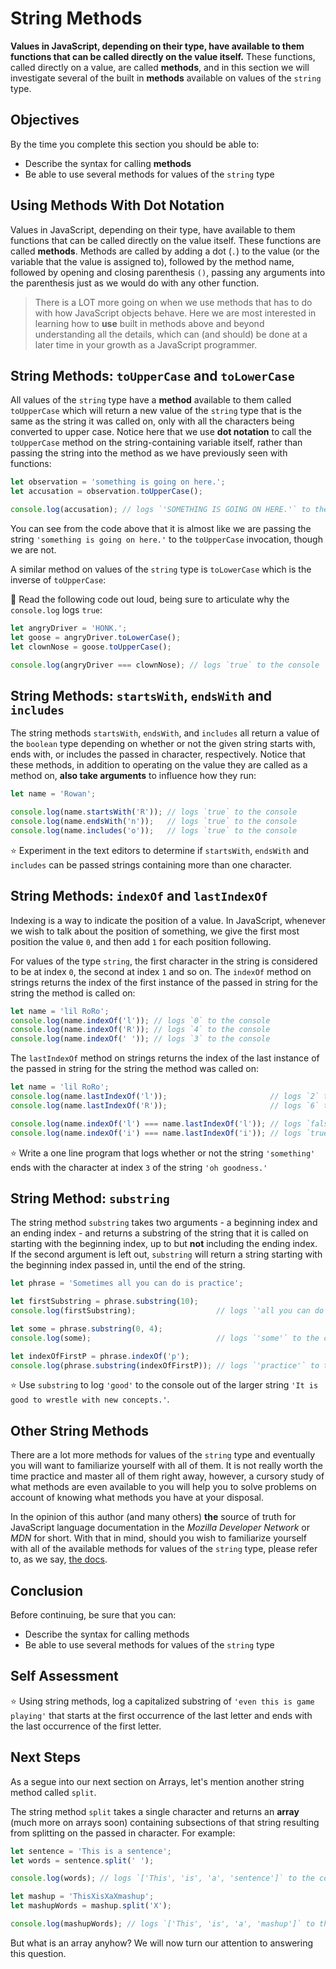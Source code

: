 # String Methods

**Values in JavaScript, depending on their type, have available to them functions that can be called directly on the value itself.** These functions, called directly on a value, are called **methods**, and in this section we will investigate several of the built in **methods** available on values of the `string` type.

## Objectives

By the time you complete this section you should be able to:

- Describe the syntax for calling **methods**
- Be able to use several methods for values of the `string` type

## Using Methods With Dot Notation

Values in JavaScript, depending on their type, have available to them functions that can be called directly on the value itself. These functions are called **methods**. Methods are called by adding a dot (`.`) to the value (or the variable that the value is assigned to), followed by the method name, followed by opening and closing parenthesis `()`, passing any arguments into the parenthesis just as we would do with any other function.

> There is a LOT more going on when we use methods that has to do with how JavaScript objects behave. Here we are most interested in learning how to **use** built in methods above and beyond understanding all the details, which can (and should) be done at a later time in your growth as a JavaScript programmer.

## String Methods: `toUpperCase` and `toLowerCase`

All values of the `string` type have a **method** available to them called `toUpperCase` which will return a new value of the `string` type that is the same as the string it was called on, only with all the characters being converted to upper case. Notice here that we use **dot notation** to call the `toUpperCase` method on the string-containing variable itself, rather than passing the string into the method as we have previously seen with functions:

```javascript
let observation = 'something is going on here.';
let accusation = observation.toUpperCase();

console.log(accusation); // logs `'SOMETHING IS GOING ON HERE.'` to the console
```

You can see from the code above that it is almost like we are passing the string `'something is going on here.'` to the `toUpperCase` invocation, though we are not.

A similar method on values of the `string` type is `toLowerCase` which is the inverse of `toUpperCase`:

:speak_no_evil: Read the following code out loud, being sure to articulate why the `console.log` logs `true`:

```javascript
let angryDriver = 'HONK.';
let goose = angryDriver.toLowerCase();
let clownNose = goose.toUpperCase();

console.log(angryDriver === clownNose); // logs `true` to the console
```

## String Methods: `startsWith`, `endsWith` and `includes`

The string methods `startsWith`, `endsWith`, and `includes` all return a value of the `boolean` type depending on whether or not the given string starts with, ends with, or includes the passed in character, respectively. Notice that these methods, in addition to operating on the value they are called as a method on, **also take arguments** to influence how they run:

```javascript
let name = 'Rowan';

console.log(name.startsWith('R')); // logs `true` to the console
console.log(name.endsWith('n'));   // logs `true` to the console
console.log(name.includes('o'));   // logs `true` to the console
```

:star: Experiment in the text editors to determine if `startsWith`, `endsWith` and `includes` can be passed strings containing more than one character.

## String Methods: `indexOf` and `lastIndexOf`

Indexing is a way to indicate the position of a value. In JavaScript, whenever we wish to talk about the position of something, we give the first most position the value `0`, and then add `1` for each position following.

For values of the type `string`, the first character in the string is considered to be at index `0`, the second at index `1` and so on. The `indexOf` method on strings returns the index of the first instance of the passed in string for the string the method is called on:

```javascript
let name = 'lil RoRo';
console.log(name.indexOf('l')); // logs `0` to the console
console.log(name.indexOf('R')); // logs `4` to the console
console.log(name.indexOf(' ')); // logs `3` to the console
```

The `lastIndexOf` method on strings returns the index of the last instance of the passed in string for the string the method was called on:

```javascript
let name = 'lil RoRo';
console.log(name.lastIndexOf('l'));                       // logs `2` to the console
console.log(name.lastIndexOf('R'));                       // logs `6` to the console

console.log(name.indexOf('l') === name.lastIndexOf('l')); // logs `false` to the console
console.log(name.indexOf('i') === name.lastIndexOf('i')); // logs `true` to the console
```

:star: Write a one line program that logs whether or not the string `'something'` ends with the character at index `3` of the string `'oh goodness.'`

## String Method: `substring`

The string method `substring` takes two arguments - a beginning index and an ending index - and returns a substring of the string that it is called on starting with the beginning index, up to but **not** including the ending index. If the second argument is left out, `substring` will return a string starting with the beginning index passed in, until the end of the string.

```javascript
let phrase = 'Sometimes all you can do is practice';

let firstSubstring = phrase.substring(10);
console.log(firstSubstring);                  // logs `'all you can do is practice'` to the console

let some = phrase.substring(0, 4);
console.log(some);                            // logs `'some'` to the console

let indexOfFirstP = phrase.indexOf('p');
console.log(phrase.substring(indexOfFirstP)); // logs `'practice'` to the console
```

:star: Use `substring` to log `'good'` to the console out of the larger string `'It is good to wrestle with new concepts.'`.

## Other String Methods

There are a lot more methods for values of the `string` type and eventually you will want to familiarize yourself with all of them. It is not really worth the time practice and master all of them right away, however, a cursory study of what methods are even available to you will help you to solve problems on account of knowing what methods you have at your disposal.

In the opinion of this author (and many others) **the** source of truth for JavaScript language documentation in the *Mozilla Developer Network* or *MDN* for short. With that in mind, should you wish to familiarize yourself with all of the available methods for values of the `string` type, please refer to, as we say, [the docs](https://developer.mozilla.org/en-US/docs/Web/JavaScript/Reference/Global_Objects/String#Methods_2).

## Conclusion

Before continuing, be sure that you can:

- Describe the syntax for calling methods
- Be able to use several methods for values of the `string` type

## Self Assessment

:star: Using string methods, log a capitalized substring of `'even this is game playing'` that starts at the first occurrence of the last letter and ends with the last occurrence of the first letter.

## Next Steps

As a segue into our next section on Arrays, let's mention another string method called `split`.

The string method `split` takes a single character and returns an **array** (much more on arrays soon) containing subsections of that string resulting from splitting on the passed in character. For example:

```javascript
let sentence = 'This is a sentence';
let words = sentence.split(' ');

console.log(words); // logs `['This', 'is', 'a', 'sentence']` to the console

let mashup = 'ThisXisXaXmashup';
let mashupWords = mashup.split('X');

console.log(mashupWords); // logs `['This', 'is', 'a', 'mashup']` to the console
```

But what is an array anyhow? We will now turn our attention to answering this question.
